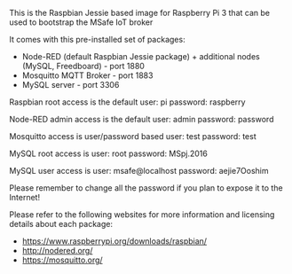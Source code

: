 This is the Raspbian Jessie based image for Raspberry Pi 3 that can be used to bootstrap the MSafe IoT broker

It comes with this pre-installed set of packages:
- Node-RED (default Raspbian Jessie package) + additional nodes (MySQL, Freedboard) - port 1880
- Mosquitto MQTT Broker - port 1883
- MySQL server - port 3306

Raspbian root access is the default 
user: pi
password: raspberry

Node-RED admin access is the default
user: admin
password: password

Mosquitto access is user/password based
user: test
password: test

MySQL root access is
user: root
password: MSpj.2016

MySQL user access is
user: msafe@localhost
password: aejie7Ooshim

Please remember to change all the password if you plan to expose it to the Internet!

Please refer to the following websites for more information and licensing details about each package:
- https://www.raspberrypi.org/downloads/raspbian/
- http://nodered.org/
- https://mosquitto.org/
